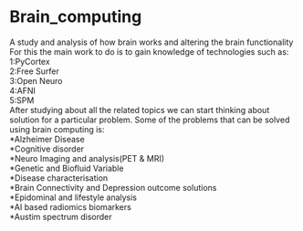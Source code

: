 # Brain_computing
A study and analysis of how brain works and altering the brain functionality
For this the main work to do is to gain knowledge of technologies such as:  
1:PyCortex<br>
2:Free Surfer<br>
3:Open Neuro<br>
4:AFNI<br>
5:SPM<br>
After studying about all the related topics we can start thinking about solution for a particular problem.
Some of the problems that can be solved using brain computing is:  
 *Alzheimer Disease  
 *Cognitive disorder  
 *Neuro Imaging and analysis(PET & MRI)  
 *Genetic and Biofluid Variable  
 *Disease characterisation  
 *Brain Connectivity and Depression outcome solutions  
 *Epidominal and lifestyle analysis  
 *AI based radiomics biomarkers  
 *Austim spectrum disorder
 
 
